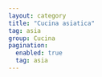 ```yaml
---
layout: category
title: "Cucina asiatica"
tag: asia
group: Cucina
pagination:
  enabled: true
  tag: asia
---
```


